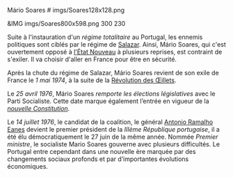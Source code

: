 Mário Soares # imgs/Soares128x128.png

&IMG imgs/Soares800x598.png 300 230

Suite à l'instauration d'un *régime totalitaire* au Portugal, les ennemis politiques sont ciblés par le régime de [Salazar](articles/Salazar.md). Ainsi, Mário Soares, qui c'est ouvertement opposé à [l'État Nouveau](articles/Gouvernement_Sal.md) à plusieurs reprises, est contraint de s'exiler. Il va choisir d'aller en France pour être en sécurité.

Après la chute du régime de Salazar, Mário Soares revient de son exile de France le *1 mai 1974*, à la suite de la [Révolution des Œillets](articles/Revo_Oeillet.md).

Le *25 avril 1976*, Mário Soares *remporte les élections législatives* avec le Parti Socialiste. Cette date marque également l’entrée en vigueur de la *[nouvelle Constitution](articles/Nouvelle_const.md)*.

Le *14 juillet 1976*, le candidat de la coalition, le général [Antonio Ramalho Eanes](articles/antonio_eanes.md) devient le premier président de la *IIIème République portugaise*, il a été élu démocratiquement le 27 juin de la même année. Nommée *Premier ministre*, le socialiste Mario Soares gouverne avec plusieurs difficultés. Le Portugal entre cependant dans une nouvelle ère marquée par des changements sociaux profonds et par d’importantes évolutions économiques.